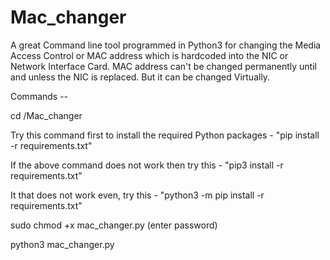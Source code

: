# Mac_changer
A great Command line tool programmed in Python3 for changing the Media Access Control or MAC address which is hardcoded into the NIC or Network Interface Card. MAC address can't be changed permanently until and unless the NIC is replaced. But it can be changed Virtually.


Commands --

cd /Mac_changer

Try this command first to install the required Python packages - "pip install -r requirements.txt"

If the above command does not work then try this - "pip3 install -r requirements.txt"

It that does not work even, try this - "python3 -m pip install -r requirements.txt"


sudo chmod +x mac_changer.py 
(enter password)

python3 mac_changer.py

